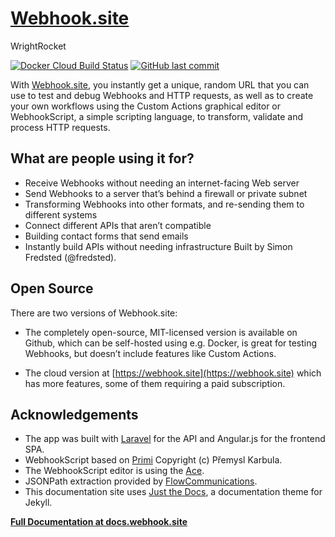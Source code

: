 # [Webhook.site](https://webhook.site)
WrightRocket

[![Docker Cloud Build Status](https://img.shields.io/docker/cloud/build/fredsted/webhook.site.svg)](https://hub.docker.com/r/fredsted/webhook.site)
[![GitHub last commit](https://img.shields.io/github/last-commit/fredsted/webhook.site.svg)](https://github.com/fredsted/webhook.site/commits/master)

With [Webhook.site](https://webhook.site), you instantly get a unique, random URL that you can use to test and debug Webhooks and HTTP requests, as well as to create your own workflows using the Custom Actions graphical editor or WebhookScript, a simple scripting language, to transform, validate and process HTTP requests.

## What are people using it for?

* Receive Webhooks without needing an internet-facing Web server
* Send Webhooks to a server that’s behind a firewall or private subnet
* Transforming Webhooks into other formats, and re-sending them to different systems
* Connect different APIs that aren’t compatible
* Building contact forms that send emails
* Instantly build APIs without needing infrastructure
Built by Simon Fredsted (@fredsted).

## Open Source

There are two versions of Webhook.site:

* The completely open-source, MIT-licensed version is available on Github, which can be self-hosted using e.g. Docker, is great for testing Webhooks, but doesn’t include features like Custom Actions.

* The cloud version at [https://webhook.site](https://webhook.site) which has more features, some of them requiring a paid subscription.

## Acknowledgements

* The app was built with [Laravel](https://laravel.com) for the API and Angular.js for the frontend SPA.
* WebhookScript based on [Primi](https://github.com/smuuf/Primi) Copyright (c) Přemysl Karbula.
* The WebhookScript editor is using the [Ace](https://ace.c9.io/).
* JSONPath extraction provided by [FlowCommunications](https://github.com/FlowCommunications/JSONPath).
* This documentation site uses [Just the Docs](https://github.com/pmarsceill/just-the-docs), a documentation theme for Jekyll.

**[Full Documentation at docs.webhook.site](https://docs.webhook.site)**
